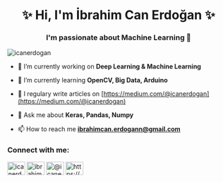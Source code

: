 
<h1 align="center">  &#x2728; Hi, I'm İbrahim Can Erdoğan  &#x2728;</h1>
<h3 align="center">I'm passionate about Machine Learning &#128147;</h3>

<p align="left"> <img src="https://komarev.com/ghpvc/?username=icanerdogan&label=Profile%20views&color=0e75b6&style=flat" alt="icanerdogan" /> </p>

- 🔭 I’m currently working on **Deep Learning & Machine Learning**

- 🌱 I’m currently learning **OpenCV, Big Data, Arduino**

- 📝 I regulary write articles on [https://medium.com/@icanerdogan](https://medium.com/@icanerdogan)

- 💬 Ask me about **Keras, Pandas, Numpy**

- 📫 How to reach me **ibrahimcan.erdogann@gmail.com**

<p align="left">
<h3 align="left">Connect with me:</h3>
<a href="https://twitter.com/icanerdogann" target="blank"><img align="center" src="https://cdn.jsdelivr.net/npm/simple-icons@3.0.1/icons/twitter.svg" alt="icanerdogann" height="30" width="40" /></a>
<a href="https://linkedin.com/in/ibrahimcanerdogan" target="blank"><img align="center" src="https://cdn.jsdelivr.net/npm/simple-icons@3.0.1/icons/linkedin.svg" alt="ibrahimcanerdogan" height="30" width="40" /></a>
<a href="https://medium.com/@icanerdogan" target="blank"><img align="center" src="https://cdn.jsdelivr.net/npm/simple-icons@3.0.1/icons/medium.svg" alt="@icanerdogan" height="30" width="40" /></a>
<a href="https://www.youtube.com/channel/UCevIikvuddEfPCBECo8UGLg?view_as=subscriber" target="blank"><img align="center" src="https://cdn.jsdelivr.net/npm/simple-icons@3.0.1/icons/youtube.svg" alt="https://www.youtube.com/channel/uceviikvuddefpcbeco8uglg?view_as=subscriber" height="30" width="40" /></a>
</p>
